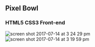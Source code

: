 ## Pixel Bowl
### HTML5 CSS3 Front-end
![screen shot 2017-07-14 at 3 24 29 pm](https://user-images.githubusercontent.com/19265196/28207798-9e77a8ec-68a8-11e7-8cad-ecd8be24d140.png)
![screen shot 2017-07-14 at 3 19 59 pm](https://user-images.githubusercontent.com/19265196/28207696-4017fae0-68a8-11e7-8129-c8a511473e70.png)
